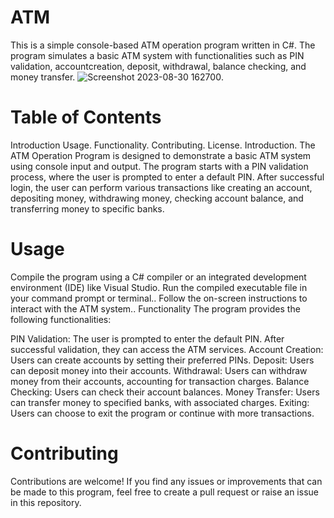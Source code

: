 # ATM
This is a simple console-based ATM operation program written in C#. The program simulates a basic ATM system with functionalities such as PIN validation, accountcreation, deposit, withdrawal, balance checking, and money transfer.
![Screenshot 2023-08-30 162700](https://github.com/RoggersAnguzu/Automated-Teller-Machine/assets/141458053/600b9885-4236-4747-8516-c8a43cccbd9b).

 # Table of Contents
Introduction
Usage.
Functionality.
Contributing.
License.
Introduction.
The ATM Operation Program is designed to demonstrate a basic ATM system using console input and output. The program starts with a PIN validation process, where the user is prompted to enter a default PIN. After successful login, the user can perform various transactions like creating an account, depositing money, withdrawing money, checking account balance, and transferring money to specific banks.

# Usage
Compile the program using a C# compiler or an integrated development environment (IDE) like Visual Studio.
Run the compiled executable file in your command prompt or terminal..
Follow the on-screen instructions to interact with the ATM system..
Functionality
The program provides the following functionalities:

PIN Validation: The user is prompted to enter the default PIN. After successful validation, they can access the ATM services.
Account Creation: Users can create accounts by setting their preferred PINs.
Deposit: Users can deposit money into their accounts.
Withdrawal: Users can withdraw money from their accounts, accounting for transaction charges.
Balance Checking: Users can check their account balances.
Money Transfer: Users can transfer money to specified banks, with associated charges.
Exiting: Users can choose to exit the program or continue with more transactions.
# Contributing
Contributions are welcome! If you find any issues or improvements that can be made to this program, feel free to create a pull request or raise an issue in this repository.
